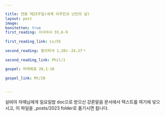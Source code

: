 ```yaml
---

title: 연중 제25주일(세계 이주민과 난민의 날)
layout: post 
image: 
bonstetten: true
first_reading: 이사야서 55,6-9
 
first_reading_link: Ls/55
 
second_reading: 필리피서 1,20ㄷ-24.27ㄱ
 
second_reading_link: Phil/1
 
gospel: 마태복음 20,1-16
 
gospel_link: Mt/20
 

---
```



실비아 자매님에게 일요일밤 doc으로 받으신
강론말씀 문서에서
텍스트를 여기에 넣으시고,
이 파일을 _posts/2023 folder로 옮기시면 됩니다.
